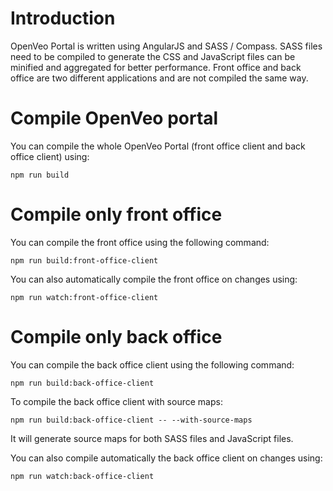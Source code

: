 # Introduction

OpenVeo Portal is written using AngularJS and SASS / Compass. SASS files need to be compiled to generate the CSS and JavaScript files can be minified and aggregated for better performance. Front office and back office are two different applications and are not compiled the same way.

# Compile OpenVeo portal

You can compile the whole OpenVeo Portal (front office client and back office client) using:

    npm run build

# Compile only front office

You can compile the front office using the following command:

    npm run build:front-office-client

You can also automatically compile the front office on changes using:

    npm run watch:front-office-client

# Compile only back office

You can compile the back office client using the following command:

    npm run build:back-office-client

To compile the back office client with source maps:

    npm run build:back-office-client -- --with-source-maps

It will generate source maps for both SASS files and JavaScript files.

You can also compile automatically the back office client on changes using:

    npm run watch:back-office-client
